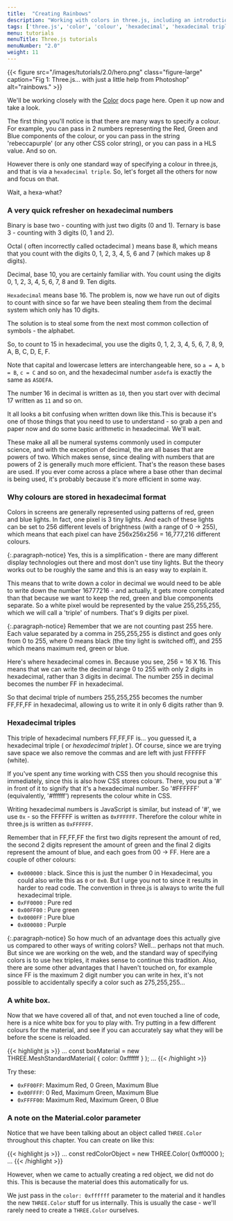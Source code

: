 ```yaml
---
title:  "Creating Rainbows"
description: "Working with colors in three.js, including an introduction the hexadecimal triple color notation used by three.js and CSS"
tags: ['three.js', 'color', 'colour', 'hexadecimal', 'hexadecimal triple', 'CSS']
menu: tutorials
menuTitle: Three.js tutorials
menuNumber: "2.0"
weight: 11
---
```


{{< figure src="/images/tutorials/2.0/hero.png" class="figure-large" caption="Fig 1: Three.js... with just a little help from Photoshop" alt="rainbows." >}}

We'll be working closely with the [Color](https://threejs.org/docs/#api/math/Color) docs page here. Open it up now and take a look.

The first thing you'll notice is that there are many ways to specify a colour. For example, you can pass in 2 numbers representing the Red, Green and Blue components of the colour, or you can pass in the string 'rebeccapurple' (or any other CSS color string), or you can pass in a HLS value. And so on.

 However there is only one standard way of specifying a colour in three.js, and that is via a `hexadecimal triple`. So, let's forget all the others for now and focus on that.

Wait, a hexa-what?

### A very quick refresher on hexadecimal numbers

Binary is base two - counting with just two digits (0 and 1). Ternary is base 3 - counting with 3 digits (0, 1 and 2).

Octal ( often incorrectly called octadecimal ) means base 8, which means that you count with the digits 0, 1, 2, 3, 4, 5, 6 and 7 (which makes up 8 digits).

Decimal, base 10, you are certainly familiar with. You count using the digits 0, 1, 2, 3, 4, 5, 6, 7, 8 and 9. Ten digits.

`Hexadecimal` means base 16. The problem is, now we have run out of digits to count with since so far we have been stealing them from the decimal system which only has 10 digits.

The solution is to steal some from the next most common collection of symbols - the alphabet.

So, to count to 15 in hexadecimal, you use the digits 0, 1, 2, 3, 4, 5, 6, 7, 8, 9, A, B, C, D, E, F.

Note that capital and lowercase letters are interchangeable here, so `a = A`, `b = B`, `c = C` and so on, and the hexadecimal number `asdefa` is exactly the same as `ASDEFA`.

The number 16 in decimal is written as `10`, then you start over with decimal 17 written as `11` and so on.

It all looks a bit confusing when written down like this.This is because it's one of those things that you need to use to understand - so grab a pen and paper now and do some basic arithmetic in hexadecimal. We'll wait.

These make all all be numeral systems commonly used in computer science, and with the exception of decimal, the are all bases that are powers of two. Which makes sense, since dealing with numbers that are powers of 2 is generally much more efficient. That's the reason these bases are used. If you ever come across a place where a base other than decimal is being used, it's probably because it's more efficient in some way.

### Why colours are stored in hexadecimal format

Colors in screens are generally represented using patterns of red, green and blue lights. In fact, one pixel is 3 tiny lights. And each of these lights can be set to 256 different levels of brightness (with a range of 0 -> 255), which means that each pixel can have 256x256x256 = 16,777,216 different colours.

{:.paragraph-notice}
Yes, this is a simplification - there are many different display technologies out there and most don't use tiny lights. But the theory works out to be roughly the same and this is an easy way to explain it.

This means that to write down a color in decimal we would need to be able to write down the number 16777216 - and actually, it gets more complicated than that because we want to keep the red, green and blue components separate. So a white pixel would be represented by the value 255,255,255, which we will call a 'triple' of numbers. That's 9 digits per pixel.

{:.paragraph-notice}
Remember that we are not counting past 255 here. Each value separated by a comma in 255,255,255
is distinct and goes only from 0 to 255, where 0 means black (the tiny light is switched off), and 255 which means maximum red, green or blue.

Here's where hexadecimal comes in. Because you see, 256 = 16 X 16. This means that we can write the decimal range 0 to 255 with only 2 digits in hexadecimal, rather than 3 digits in decimal. The number 255 in decimal becomes the number FF in hexadecimal.

So that decimal triple of numbers 255,255,255 becomes the number FF,FF,FF in hexadecimal, allowing us to write it in only 6 digits rather than 9.

### Hexadecimal triples

This triple of hexadecimal numbers FF,FF,FF is... you guessed it, a hexadecimal triple ( or _hexadecimal triplet_ ). Of course, since we are trying save space we also remove the commas and are left with just FFFFFF (white).

If you've spent any time working with CSS then you should recognise this immediately, since this is also how CSS stores colours. There, you put a '#' in front of it to signify that it's a hexadecimal number. So '#FFFFFF' (equivalently, '#ffffff') represents the colour white in CSS.

Writing hexadecimal numbers is JavaScript is similar, but instead of '#', we use `0x` - so the FFFFFF is written as `0xFFFFFF`. Therefore the colour white in three.js is written as `0xFFFFFF`.

Remember that in FF,FF,FF the first two digits represent the amount of red, the second 2 digits represent the amount of green and the final 2 digits represent the amount of blue, and each goes from 00 -> FF. Here are a couple of other colours:

* `0x000000` : black. Since this is just the number 0 in Hexadecimal, you could also write this as `0` or `0x0`. But I urge you not to since it results in harder to read code. The convention in three.js is always to write the full hexadecimal triple.
* `0xFF0000` : Pure red
* `0x00FF00` : Pure green
* `0x0000FF` : Pure blue
* `0x800080` : Purple

{:.paragraph-notice}
So how much of an advantage does this actually give us compared to other ways of writing colors? Well... perhaps not that much. But since we are working on the web, and the standard way of specifying colors is to use hex triples, it makes sense to continue this tradition. Also, there are some other advantages that I haven't touched on, for example since FF is the maximum 2 digit number you can write in hex, it's not possible to accidentally specify a color such as 275,255,255...

### A white box.

<p data-height="400" data-theme-id="0" data-slug-hash="aEBKYK" data-default-tab="result" class='codepen'></p>
<script async="async" src="//codepen.io/assets/embed/ei.js"></script>

Now that we have covered all of that, and not even touched a line of code, here is a nice white box for you to play with. Try putting in a few different colours for the material, and see if you can accurately say what they will be before the scene is reloaded.

{{< highlight js >}}
...
  const boxMaterial = new THREE.MeshStandardMaterial( { color: 0xffffff } );
...
{{< /highlight >}}

Try these:

* `0xFF00FF`: Maximum Red, 0 Green, Maximum Blue
* `0x00FFFF`: 0 Red, Maximum Green, Maximum Blue
* `0xFFFF00`: Maximum Red, Maximum Green, 0 Blue

### A note on the Material.color parameter

Notice that we have been talking about an object called `THREE.Color` throughout this chapter. You can create on like this:

{{< highlight js >}}
...
  const redColorObject = new THREE.Color( 0xff0000 );
...
{{< /highlight >}}

However, when we came to actually creating a red object, we did not do this. This is because the material does this automatically for us.

We just pass in the `color: 0xffffff` parameter to the material and it handles the new `THREE.Color` stuff for us internally. This is usually the case - we'll rarely need to create a `THREE.Color` ourselves.